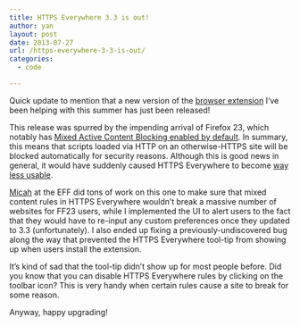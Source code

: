 ```yaml
---
title: HTTPS Everywhere 3.3 is out!
author: yan
layout: post
date: 2013-07-27
url: /https-everywhere-3-3-is-out/
categories:
  - code

---
```

Quick update to mention that a new version of the [browser extension][1] I&#8217;ve been helping with this summer has just been released!

This release was spurred by the impending arrival of Firefox 23, which notably has [Mixed Active Content Blocking enabled by default][2]. In summary, this means that scripts loaded via HTTP on an otherwise-HTTPS site will be blocked automatically for security reasons. Although this is good news in general, it would have suddenly caused HTTPS Everywhere to become [way less usable][3].

[Micah][4] at the EFF did tons of work on this one to make sure that mixed content rules in HTTPS Everywhere wouldn&#8217;t break a massive number of websites for FF23 users, while I implemented the UI to alert users to the fact that they would have to re-input any custom preferences once they updated to 3.3 (unfortunately). I also ended up fixing a previously-undiscovered bug along the way that prevented the HTTPS Everywhere tool-tip from showing up when users install the extension.

It&#8217;s kind of sad that the tool-tip didn&#8217;t show up for most people before. Did you know that you can disable HTTPS Everywhere rules by clicking on the toolbar icon? This is very handy when certain rules cause a site to break for some reason.

Anyway, happy upgrading!

 [1]: https://www.eff.org/https-everywhere
 [2]: https://blog.mozilla.org/tanvi/2013/04/10/mixed-content-blocking-enabled-in-firefox-23/
 [3]: https://trac.torproject.org/projects/tor/ticket/9196
 [4]: https://www.eff.org/about/staff/micah-lee